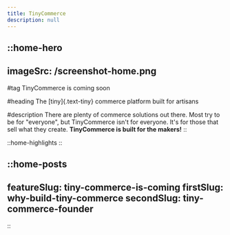 ```yaml
---
title: TinyCommerce
description: null
---
```


::home-hero
---
imageSrc: /screenshot-home.png
---
#tag
TinyCommerce is coming soon

#heading
The [tiny]{.text-tiny} commerce platform built for artisans

#description
There are plenty of commerce solutions out there. Most try to be for "everyone", but TinyCommerce isn't for everyone. It's for those that sell what they create. **TinyCommerce is built for the makers!**
::

::home-highlights
::

::home-posts
---
featureSlug: tiny-commerce-is-coming
firstSlug: why-build-tiny-commerce
secondSlug: tiny-commerce-founder
---
::
